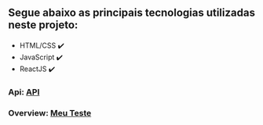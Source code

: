 
## Segue abaixo as principais tecnologias utilizadas neste projeto:
<div style="margin-top: 20px">
    <ul>
        <li>
            HTML/CSS ✔️
        </li>
        <li>
            JavaScript ✔️
        </li>
        <li>
            ReactJS ✔️
        </li>
    </ul>
</div>

### Api: <a href="https://jsonplaceholder.typicode.com/users">API</a>
### Overview: <a href="quiet-cranachan-96d0ba.netlify.app">Meu Teste<a>
